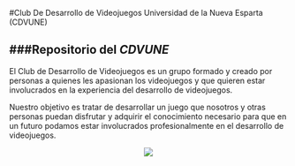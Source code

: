 #Club De Desarrollo de Videojuegos Universidad de la Nueva Esparta (CDVUNE) 

###Repositorio del _CDVUNE_
---
El Club de Desarrollo de Videojuegos es un grupo formado y creado por personas a quienes les apasionan los videojuegos y que quieren estar involucrados en la experiencia del desarrollo de videojuegos.

Nuestro objetivo es tratar de desarrollar un juego que nosotros y otras personas puedan disfrutar y adquirir el conocimiento necesario para que en un futuro podamos estar involucrados profesionalmente en el desarrollo de videojuegos.



<p align="center">
<img src="http://i.imgur.com/jmctE1r.png" />
</p>
